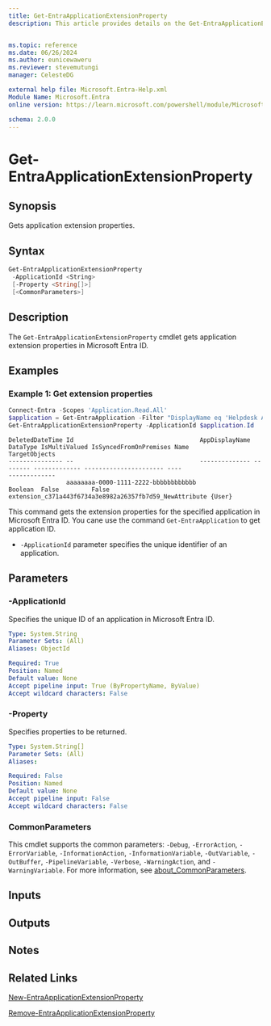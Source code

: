 ```yaml
---
title: Get-EntraApplicationExtensionProperty
description: This article provides details on the Get-EntraApplicationExtensionProperty command.


ms.topic: reference
ms.date: 06/26/2024
ms.author: eunicewaweru
ms.reviewer: stevemutungi
manager: CelesteDG

external help file: Microsoft.Entra-Help.xml
Module Name: Microsoft.Entra
online version: https://learn.microsoft.com/powershell/module/Microsoft.Entra/Get-EntraApplicationExtensionProperty

schema: 2.0.0
---
```


# Get-EntraApplicationExtensionProperty

## Synopsis

Gets application extension properties.

## Syntax

```powershell
Get-EntraApplicationExtensionProperty
 -ApplicationId <String>
 [-Property <String[]>]
 [<CommonParameters>]
```

## Description

The `Get-EntraApplicationExtensionProperty` cmdlet gets application extension properties in Microsoft Entra ID.

## Examples

### Example 1: Get extension properties

```powershell
Connect-Entra -Scopes 'Application.Read.All'
$application = Get-EntraApplication -Filter "DisplayName eq 'Helpdesk Application'"
Get-EntraApplicationExtensionProperty -ApplicationId $application.Id
```

```Output
DeletedDateTime Id                                   AppDisplayName DataType IsMultiValued IsSyncedFromOnPremises Name                                                    TargetObjects
--------------- --                                   -------------- -------- ------------- ---------------------- ----                                                    -------------
                aaaaaaaa-0000-1111-2222-bbbbbbbbbbbb                Boolean  False         False                  extension_c371a443f6734a3e8982a26357fb7d59_NewAttribute {User}
```

This command gets the extension properties for the specified application in Microsoft Entra ID. You cane use the command `Get-EntraApplication` to get application ID.

- `-ApplicationId` parameter specifies the unique identifier of an application.

## Parameters

### -ApplicationId

Specifies the unique ID of an application in Microsoft Entra ID.

```yaml
Type: System.String
Parameter Sets: (All)
Aliases: ObjectId

Required: True
Position: Named
Default value: None
Accept pipeline input: True (ByPropertyName, ByValue)
Accept wildcard characters: False
```

### -Property

Specifies properties to be returned.

```yaml
Type: System.String[]
Parameter Sets: (All)
Aliases:

Required: False
Position: Named
Default value: None
Accept pipeline input: False
Accept wildcard characters: False
```

### CommonParameters

This cmdlet supports the common parameters: `-Debug`, `-ErrorAction`, `-ErrorVariable`, `-InformationAction`, `-InformationVariable`, `-OutVariable`, `-OutBuffer`, `-PipelineVariable`, `-Verbose`, `-WarningAction`, and `-WarningVariable`. For more information, see [about_CommonParameters](https://go.microsoft.com/fwlink/?LinkID=113216).

## Inputs

## Outputs

## Notes

## Related Links

[New-EntraApplicationExtensionProperty](New-EntraApplicationExtensionProperty.md)

[Remove-EntraApplicationExtensionProperty](Remove-EntraApplicationExtensionProperty.md)
